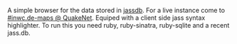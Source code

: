 A simple browser for the data stored in [jassdb](https://github.com/lep/jassdoc).
For a live instance come to [#inwc.de-maps @ QuakeNet](https://webchat.quakenet.org/?channels=inwc.de-maps).
Equiped with a client side jass syntax highlighter.
To run this you need ruby, ruby-sinatra, ruby-sqlite and a recent jass.db.